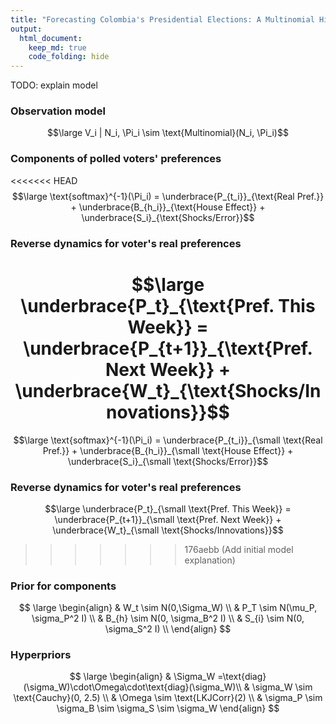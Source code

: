 ```yaml
---
title: "Forecasting Colombia's Presidential Elections: A Multinomial Hierarchical Dynamic Linear Model"
output:
  html_document:
    keep_md: true
    code_folding: hide
---
```


TODO: explain model

### Observation model

$$\large V_i | N_i, \Pi_i \sim \text{Multinomial}(N_i, \Pi_i)$$

### Components of polled voters' preferences

<<<<<<< HEAD
$$\large \text{softmax}^{-1}(\Pi_i) = \underbrace{P_{t_i}}_{\text{Real Pref.}} + \underbrace{B_{h_i}}_{\text{House Effect}} + \underbrace{S_i}_{\text{Shocks/Error}}$$

### Reverse dynamics for voter's real preferences

$$\large \underbrace{P_t}_{\text{Pref. This Week}} = \underbrace{P_{t+1}}_{\text{Pref. Next Week}} + \underbrace{W_t}_{\text{Shocks/Innovations}}$$
=======
$$\large \text{softmax}^{-1}(\Pi_i) = \underbrace{P_{t_i}}_{\small \text{Real Pref.}} + \underbrace{B_{h_i}}_{\small \text{House Effect}} + \underbrace{S_i}_{\small \text{Shocks/Error}}$$

### Reverse dynamics for voter's real preferences

$$\large \underbrace{P_t}_{\small \text{Pref. This Week}} = \underbrace{P_{t+1}}_{\small \text{Pref. Next Week}} + \underbrace{W_t}_{\small \text{Shocks/Innovations}}$$
>>>>>>> 176aebb (Add initial model explanation)

### Prior for components

$$ \large
\begin{align}
& W_t \sim N(0,\Sigma_W) \\
& P_T \sim N(\mu_P, \sigma_P^2 I) \\
& B_{h} \sim N(0, \sigma_B^2 I) \\
& S_{i} \sim N(0, \sigma_S^2 I) \\
\end{align}
$$

### Hyperpriors

$$ \large
\begin{align}
& \Sigma_W =\text{diag}(\sigma_W)\cdot\Omega\cdot\text{diag}(\sigma_W)\\
& \sigma_W \sim \text{Cauchy}(0, 2.5) \\
& \Omega \sim \text{LKJCorr}(2) \\
& \sigma_P \sim \sigma_B \sim \sigma_S \sim \sigma_W
\end{align}
$$
